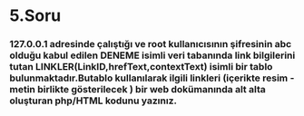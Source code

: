 # **5.Soru**

### **127.0.0.1** adresinde çalıştığı ve **root** kullanıcısının şifresinin **abc** olduğu kabul edilen **DENEME** isimli veri tabanında link bilgilerini tutan **LINKLER(LinkID,hrefText,contextText)** isimli bir tablo bulunmaktadır.Butablo kullanılarak ilgili linkleri (içerikte resim - metin birlikte gösterilecek ) bir web dokümanında alt alta oluşturan php/HTML kodunu yazınız.

